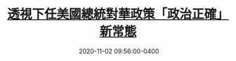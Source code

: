 ---
layout: post
title: <a href='https://www.master-insight.com/%e9%80%8f%e8%a6%96%e4%b8%8b%e4%bb%bb%e7%be%8e%e5%9c%8b%e7%b8%bd%e7%b5%b1%e5%b0%8d%e8%8f%af%e6%94%bf%e7%ad%96%e3%80%8c%e6%94%bf%e6%b2%bb%e6%ad%a3%e7%a2%ba%e3%80%8d%e6%96%b0%e5%b8%b8%e6%85%8b/' target="_blank">透視下任美國總統對華政策「政治正確」新常態</a> 
date:  2020-11-02 09:56:00-0400
description: 
tags: International_Relations
# categories: sample-posts
---